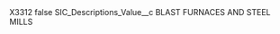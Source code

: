 <?xml version="1.0" encoding="UTF-8"?>
<CustomMetadata xmlns="http://soap.sforce.com/2006/04/metadata" xmlns:xsi="http://www.w3.org/2001/XMLSchema-instance" xmlns:xsd="http://www.w3.org/2001/XMLSchema">
    <label>X3312</label>
    <protected>false</protected>
    <values>
        <field>SIC_Descriptions_Value__c</field>
        <value xsi:type="xsd:string">BLAST FURNACES AND STEEL MILLS</value>
    </values>
</CustomMetadata>
